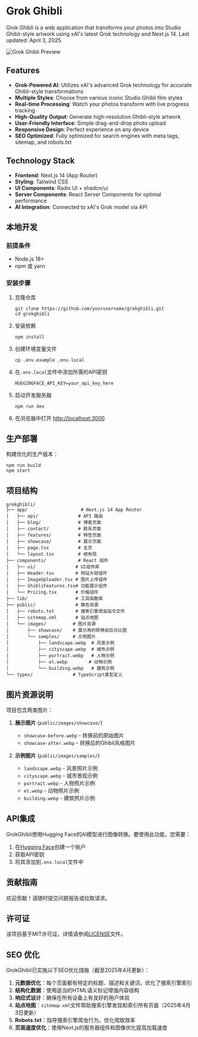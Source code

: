 # Grok Ghibli

Grok Ghibli is a web application that transforms your photos into Studio Ghibli-style artwork using xAI's latest Grok technology and Next.js 14. Last updated: April 3, 2025.

![Grok Ghibli Preview](/images/showcase/showcase-after.webp)

## Features

- **Grok-Powered AI**: Utilizes xAI's advanced Grok technology for accurate Ghibli-style transformations
- **Multiple Styles**: Choose from various iconic Studio Ghibli film styles
- **Real-time Processing**: Watch your photos transform with live progress tracking
- **High-Quality Output**: Generate high-resolution Ghibli-style artwork
- **User-Friendly Interface**: Simple drag-and-drop photo upload
- **Responsive Design**: Perfect experience on any device
- **SEO Optimized**: Fully optimized for search engines with meta tags, sitemap, and robots.txt

## Technology Stack

- **Frontend**: Next.js 14 (App Router)
- **Styling**: Tailwind CSS
- **UI Components**: Radix UI + shadcn/ui
- **Server Components**: React Server Components for optimal performance
- **AI Integration**: Connected to xAI's Grok model via API

## 本地开发

### 前提条件

- Node.js 18+ 
- npm 或 yarn

### 安装步骤

1. 克隆仓库
   ```
   git clone https://github.com/yourusername/grokghibli.git
   cd grokghibli
   ```

2. 安装依赖
   ```
   npm install
   ```

3. 创建环境变量文件
   ```
   cp .env.example .env.local
   ```
   
4. 在`.env.local`文件中添加所需的API密钥
   ```
   HUGGINGFACE_API_KEY=your_api_key_here
   ```

5. 启动开发服务器
   ```
   npm run dev
   ```

6. 在浏览器中打开 [http://localhost:3000](http://localhost:3000)

## 生产部署

构建优化的生产版本：

```
npm run build
npm start
```

## 项目结构

```
grokghibli/
├── app/                    # Next.js 14 App Router
│   ├── api/               # API 路由
│   ├── blog/              # 博客页面
│   ├── contact/           # 联系页面
│   ├── features/          # 特性页面
│   ├── showcase/          # 展示页面
│   ├── page.tsx           # 主页
│   └── layout.tsx         # 根布局
├── components/            # React 组件
│   ├── ui/               # UI组件库
│   ├── Header.tsx        # 网站头部组件
│   ├── ImageUploader.tsx # 图片上传组件
│   ├── GhibliFeatures.tsx# 功能展示组件
│   └── Pricing.tsx       # 价格组件
├── lib/                  # 工具函数库
├── public/               # 静态资源
│   ├── robots.txt        # 搜索引擎爬虫指令文件
│   ├── sitemap.xml       # 站点地图
│   └── images/          # 图片资源
│       ├── showcase/    # 展示用的转换前后对比图
│       └── samples/     # 示例图片
│           ├── landscape.webp  # 风景示例
│           ├── cityscape.webp  # 城市示例
│           ├── portrait.webp   # 人物示例
│           ├── et.webp        # 动物示例
│           └── building.webp   # 建筑示例
└── types/               # TypeScript类型定义
```

## 图片资源说明

项目包含两类图片：

1. **展示图片** (`public/images/showcase/`)
   - `showcase-before.webp` - 转换前的原始图片
   - `showcase-after.webp` - 转换后的Ghibli风格图片

2. **示例图片** (`public/images/samples/`)
   - `landscape.webp` - 风景照片示例
   - `cityscape.webp` - 城市景观示例
   - `portrait.webp` - 人物照片示例
   - `et.webp` - 动物照片示例
   - `building.webp` - 建筑照片示例

## API集成

GrokGhibli使用Hugging Face的AI模型进行图像转换。要使用此功能，您需要：

1. 在[Hugging Face](https://huggingface.co/)创建一个账户
2. 获取API密钥
3. 将其添加到`.env.local`文件中

## 贡献指南

欢迎贡献！请随时提交问题报告或拉取请求。

## 许可证

该项目基于MIT许可证。详情请参阅[LICENSE](LICENSE)文件。

## SEO 优化

GrokGhibli已实施以下SEO优化措施（截至2025年4月更新）：

1. **元数据优化**：每个页面都有特定的标题、描述和关键词，优化了搜索引擎索引
2. **结构化数据**：使用适当的HTML语义标记增强内容结构
3. **响应式设计**：确保在所有设备上有良好的用户体验
4. **站点地图**：`sitemap.xml`文件帮助搜索引擎发现和索引所有页面（2025年4月3日更新）
5. **Robots.txt**：指导搜索引擎爬虫行为，优化爬取效率
6. **页面速度优化**：使用Next.js的服务器组件和图像优化提高加载速度 